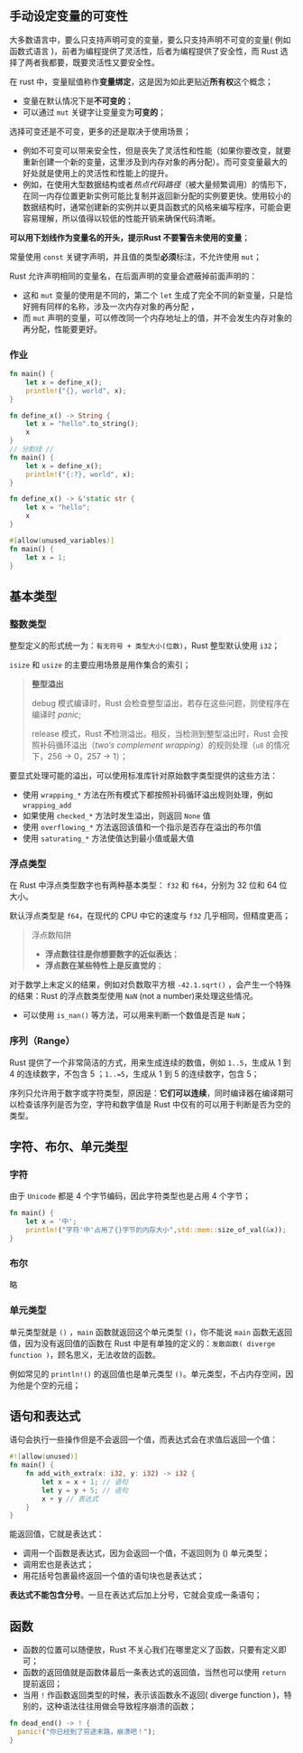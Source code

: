 ##  手动设定变量的可变性

大多数语言中，要么只支持声明可变的变量，要么只支持声明不可变的变量( 例如函数式语言 )，前者为编程提供了灵活性，后者为编程提供了安全性，而 Rust 选择了两者我都要，既要灵活性又要安全性。

在 rust 中，变量赋值称作**变量绑定**，这是因为如此更贴近**所有权**这个概念；

+ 变量在默认情况下是**不可变的**；
+ 可以通过 `mut` 关键字让变量变为**可变的**；

选择可变还是不可变，更多的还是取决于使用场景；

+ 例如不可变可以带来安全性，但是丧失了灵活性和性能（如果你要改变，就要重新创建一个新的变量，这里涉及到内存对象的再分配）。而可变变量最大的好处就是使用上的灵活性和性能上的提升。
+ 例如，在使用大型数据结构或者*热点代码路径*（被大量频繁调用）的情形下，在同一内存位置更新实例可能比复制并返回新分配的实例要更快。使用较小的数据结构时，通常创建新的实例并以更具函数式的风格来编写程序，可能会更容易理解，所以值得以较低的性能开销来确保代码清晰。

**可以用下划线作为变量名的开头，提示Rust 不要警告未使用的变量**；

常量使用 `const` 关键字声明，并且值的类型**必须**标注，不允许使用 `mut`；

Rust 允许声明相同的变量名，在后面声明的变量会遮蔽掉前面声明的：

+ 这和 `mut` 变量的使用是不同的，第二个 `let` 生成了完全不同的新变量，只是恰好拥有同样的名称，涉及一次内存对象的再分配 ，
+ 而 `mut` 声明的变量，可以修改同一个内存地址上的值，并不会发生内存对象的再分配，性能要更好。

### 作业

```rust
fn main() {
    let x = define_x();
    println!("{}, world", x);
}

fn define_x() -> String {
    let x = "hello".to_string();
    x
}
// 分割线 //
fn main() {
    let x = define_x();
    println!("{:?}, world", x);
}

fn define_x() -> &'static str {
    let x = "hello";
    x
}
```

```rust
#[allow(unused_variables)]
fn main() {
    let x = 1;
}
```

## 基本类型

### 整数类型

整型定义的形式统一为：`有无符号 + 类型大小(位数)`，Rust 整型默认使用 `i32`；

`isize` 和 `usize` 的主要应用场景是用作集合的索引；

> **整型溢出**
>
> debug 模式编译时，Rust 会检查整型溢出，若存在这些问题，则使程序在编译时 *panic*;
>
> release 模式，Rust **不**检测溢出。相反，当检测到整型溢出时，Rust 会按照补码循环溢出（*two’s complement wrapping*）的规则处理（`u8` 的情况下，256 -> 0，257 -> 1）；

要显式处理可能的溢出，可以使用标准库针对原始数字类型提供的这些方法：

- 使用 `wrapping_*` 方法在所有模式下都按照补码循环溢出规则处理，例如 `wrapping_add`
- 如果使用 `checked_*` 方法时发生溢出，则返回 `None` 值
- 使用 `overflowing_*` 方法返回该值和一个指示是否存在溢出的布尔值
- 使用 `saturating_*` 方法使值达到最小值或最大值

### 浮点类型

在 Rust 中浮点类型数字也有两种基本类型： `f32` 和 `f64`，分别为 32 位和 64 位大小。

默认浮点类型是 `f64`，在现代的 CPU 中它的速度与 `f32` 几乎相同，但精度更高；

> 浮点数陷阱
>
> + **浮点数往往是你想要数字的近似表达**；
> + **浮点数在某些特性上是反直觉的**；

对于数学上未定义的结果，例如对负数取平方根 `-42.1.sqrt()` ，会产生一个特殊的结果：Rust 的浮点数类型使用 `NaN` (not a number)来处理这些情况。

+ 可以使用 `is_nan()` 等方法，可以用来判断一个数值是否是 `NaN`；



### 序列（Range）

Rust 提供了一个非常简洁的方式，用来生成连续的数值，例如 `1..5`，生成从 1 到 4 的连续数字，不包含 5 ；`1..=5`，生成从 1 到 5 的连续数字，包含 5；

序列只允许用于数字或字符类型，原因是：**它们可以连续**，同时编译器在编译期可以检查该序列是否为空，字符和数字值是 Rust 中仅有的可以用于判断是否为空的类型。

## 字符、布尔、单元类型

### 字符

由于 `Unicode` 都是 4 个字节编码，因此字符类型也是占用 4 个字节；

```rust
fn main() {
    let x = '中';
    println!("字符'中'占用了{}字节的内存大小",std::mem::size_of_val(&x));
}
```

### 布尔

略

### 单元类型

单元类型就是 `()` ，`main` 函数就返回这个单元类型 `()`，你不能说 `main` 函数无返回值，因为没有返回值的函数在 Rust 中是有单独的定义的：`发散函数( diverge function )`，顾名思义，无法收敛的函数。

例如常见的 `println!()` 的返回值也是单元类型 `()`。单元类型，不占内存空间，因为他是个空的元组；

## 语句和表达式

语句会执行一些操作但是不会返回一个值，而表达式会在求值后返回一个值：

```rust
#![allow(unused)]
fn main() {
    fn add_with_extra(x: i32, y: i32) -> i32 {
        let x = x + 1; // 语句
        let y = y + 5; // 语句
        x + y // 表达式
    }
}
```

能返回值，它就是表达式：

+ 调用一个函数是表达式，因为会返回一个值，不返回则为 () 单元类型；
+ 调用宏也是表达式；
+ 用花括号包裹最终返回一个值的语句块也是表达式；

**表达式不能包含分号**。一旦在表达式后加上分号，它就会变成一条语句；

## 函数

- 函数的位置可以随便放，Rust 不关心我们在哪里定义了函数，只要有定义即可；
- 函数的返回值就是函数体最后一条表达式的返回值，当然也可以使用 `return` 提前返回；
- 当用 `!` 作函数返回类型的时候，表示该函数永不返回( diverge function )，特别的，这种语法往往用做会导致程序崩溃的函数；

```rust
fn dead_end() -> ! {
  panic!("你已经到了穷途末路，崩溃吧！");
}
```

